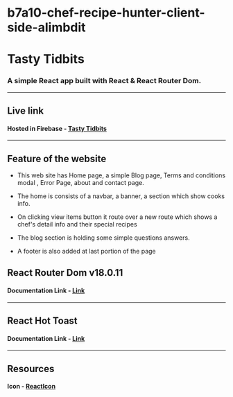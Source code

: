 # b7a10-chef-recipe-hunter-client-side-alimbdit

# Tasty Tidbits
### A simple React app built with React & React Router Dom.
---
## Live link
#### Hosted in Firebase - [Tasty Tidbits](https://tasty-tidbits-client.web.app)
---
## Feature of the website
* This web site has Home page,  a simple Blog page, Terms and conditions modal , Error Page, about and contact page.
* The home is consists of a navbar, a banner, a section which show cooks info.
* On clicking view items button  it route over a new route which shows a chef's detail info and their special recipes

* The blog section is holding some simple questions answers.

* A footer is also added at last portion of the page 
## React Router Dom v18.0.11

#### Documentation Link - [Link](https://reactrouter.com/en/main/start/overview)
---
## React Hot Toast
#### Documentation Link - [Link](https://react-hot-toast.com/docs)
---
## Resources
#### Icon - [ReactIcon](https://www.npmjs.com/package/react-icons) 
#